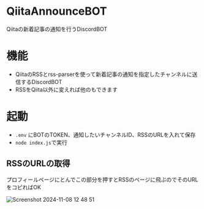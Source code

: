 # QiitaAnnounceBOT
Qiitaの新着記事の通知を行うDiscordBOT

# 機能
- QiitaのRSSとrss-parserを使って新着記事の通知を指定したチャンネルに送信するDiscordBOT
- RSSをQiita以外に変えれば他のもできます
# 起動
-  `.env` にBOTのTOKEN、通知したいチャンネルID、RSSのURLを入れて保存
-  ```node index.js```で実行

## RSSのURLの取得
プロフィールページにとんでこの部分を押すとRSSのページに飛ぶのでそのURLをコピればOK<br>

![Screenshot 2024-11-08 12 48 51](https://github.com/user-attachments/assets/38aa7e36-4c44-4f0e-83f4-1db10a1477ff)
